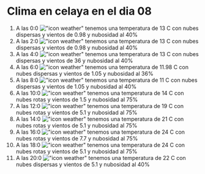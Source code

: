 # Clima en celaya en el dia 08

1. A las 0:0 !["icon weather"](http://openweathermap.org/img/w/03n.png) tenemos una temperatura de 13 C con nubes dispersas y  vientos de 0.98 y nubosidad al 40%
1. A las 2:0 !["icon weather"](http://openweathermap.org/img/w/03n.png) tenemos una temperatura de 13 C con nubes dispersas y  vientos de 0.98 y nubosidad al 40%
1. A las 4:0 !["icon weather"](http://openweathermap.org/img/w/03n.png) tenemos una temperatura de 13 C con nubes dispersas y  vientos de 36 y nubosidad al 40%
1. A las 6:0 !["icon weather"](http://openweathermap.org/img/w/03n.png) tenemos una temperatura de 11.98 C con nubes dispersas y  vientos de 1.05 y nubosidad al 36%
1. A las 8:0 !["icon weather"](http://openweathermap.org/img/w/03n.png) tenemos una temperatura de 11 C con nubes dispersas y  vientos de 1.05 y nubosidad al 40%
1. A las 10:0 !["icon weather"](http://openweathermap.org/img/w/04d.png) tenemos una temperatura de 14 C con nubes rotas y  vientos de 1.5 y nubosidad al 75%
1. A las 12:0 !["icon weather"](http://openweathermap.org/img/w/04d.png) tenemos una temperatura de 19 C con nubes rotas y  vientos de 5.1 y nubosidad al 75%
1. A las 14:0 !["icon weather"](http://openweathermap.org/img/w/04d.png) tenemos una temperatura de 21 C con nubes rotas y  vientos de 5.1 y nubosidad al 75%
1. A las 16:0 !["icon weather"](http://openweathermap.org/img/w/04d.png) tenemos una temperatura de 24 C con nubes rotas y  vientos de 7.7 y nubosidad al 75%
1. A las 18:0 !["icon weather"](http://openweathermap.org/img/w/04d.png) tenemos una temperatura de 24 C con nubes rotas y  vientos de 5.1 y nubosidad al 75%
1. A las 20:0 !["icon weather"](http://openweathermap.org/img/w/03d.png) tenemos una temperatura de 22 C con nubes dispersas y  vientos de 5.1 y nubosidad al 40%
